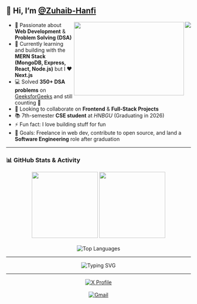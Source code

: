 ## 👋 Hi, I’m [@Zuhaib-Hanfi](https://github.com/Zuhaib-Hanfi)

<img src="https://komarev.com/ghpvc/?username=Zuhaib-Hanfi&color=blue" align="right">
<img src="https://camo.githubusercontent.com/c87ad6a19c7544e9b15b362bb5db638da7bb26f1d4442ed5bdf7c9e01640b751/68747470733a2f2f6d69722d73332d63646e2d63662e626568616e63652e6e65742f70726f6a6563745f6d6f64756c65732f68642f3036663231613136313932313931392e363363643738383764306137302e676966" width="300" height="200" align="right">

- 👀 Passionate about **Web Development** & **Problem Solving (DSA)**  
- 🌱 Currently learning and building with the **MERN Stack (MongoDB, Express, React, Node.js)**  but I ❤️ **Next.js**  
- 💻 Solved **350+ DSA problems** on [GeeksforGeeks](https://www.geeksforgeeks.org/user/hanfi/) and still counting 🚀  
- 💞 Looking to collaborate on **Frontend** & **Full-Stack Projects**  
- 📚 7th-semester **CSE student** at *HNBGU* (Graduating in 2026)  
- ⚡ Fun fact: I love building stuff for fun  
- 🎯 Goals: Freelance in web dev, contribute to open source, and land a **Software Engineering** role after graduation  

---

### 📊 GitHub Stats & Activity

<div align="center">
  <img src="https://github-readme-stats.vercel.app/api?username=Zuhaib-Hanfi&show_icons=true&theme=radical" height="180em" />
  <img src="https://github-readme-streak-stats.herokuapp.com?user=Zuhaib-Hanfi&theme=dark&hide_border=true&date_format=j%20M%20Y" height="180em" />
  <br><br>
  <img src="https://github-readme-stats.vercel.app/api/top-langs/?username=Zuhaib-Hanfi&layout=compact&title_color=33f720&text_color=ffffff&bg_color=000000&hide_border=true&langs_count=8" alt="Top Languages" />
</div>

---

<p align="center">
  <img src="https://readme-typing-svg.herokuapp.com?font=Macondo&center=true&vCenter=true&lines=Keep+building+!;Development+is+cool+isn't+it?;Stay+curious+and+creative!" alt="Typing SVG" />
</p>

---



<p align="center">
  <a href="https://x.com/ZuhaibHanfi" target="_blank">
    <img src="https://img.shields.io/badge/Follow%20Me%20on%20X-1DA1F2?style=for-the-badge&logo=twitter&logoColor=white" alt="X Profile" />
  </a>
  <br><br>
  <a href="mailto:hanfizuhaib@gmail.com">
    <img src="https://img.shields.io/badge/Gmail-hanfizuhaib@gmail.com-D14836?style=for-the-badge&logo=gmail&logoColor=white" alt="Gmail" />
  </a>
</p>
